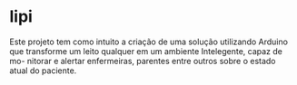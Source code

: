 # lipi

Este projeto tem como intuito a criação de uma solução utilizando Arduino
que transforme um leito qualquer em um ambiente Intelegente, capaz de mo-
nitorar e alertar enfermeiras, parentes entre outros sobre o estado atual
do paciente.

